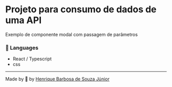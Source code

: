 # Projeto para consumo de dados de uma API

Exemplo de componente modal com passagem de parâmetros


 ### 📒 Languages
  * React / Typescript
  * css



  ---
 Made by 💙 by [Henrique Barbosa de Souza Júnior](https://github.com/HenriqueBarbosaSJr)